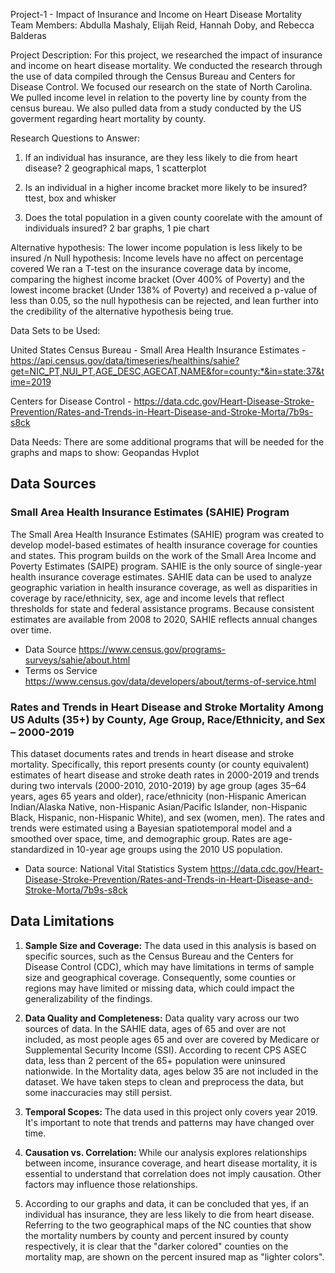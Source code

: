 Project-1 - Impact of Insurance and Income on Heart Disease Mortality
Team Members: Abdulla Mashaly, Elijah Reid, Hannah Doby, and Rebecca Balderas

Project Description:
For this project, we researched the impact of insurance and income on heart disease mortality. We conducted the research through the use of data compiled through the Census Bureau and Centers for Disease Control. 
We focused our research on the state of North Carolina. We pulled income level in relation to the poverty line by county from the census bureau. We also pulled data from a study conducted by the US goverment regarding
heart mortality by county. 

Research Questions to Answer:

1. If an individual has insurance, are they less likely to die from heart disease? 2 geographical maps, 1 scatterplot
       
2. Is an individual in a higher income bracket more likely to be insured? ttest, box and whisker
        
3. Does the total population in a given county coorelate with the amount of individuals insured? 2 bar graphs, 1 pie chart

Alternative hypothesis: The lower income population is less likely to be insured
/n
Null hypothesis: Income levels have no affect on percentage covered
    We ran a T-test on the insurance coverage data by income, comparing the highest income bracket (Over 400% of Poverty) and the lowest income bracket (Under 138% of Poverty) and received a p-value of less than 0.05, so the null hypothesis can be rejected, and lean further into the credibility of the alternative hypothesis being true.

Data Sets to be Used:

United States Census Bureau - Small Area Health Insurance Estimates - https://api.census.gov/data/timeseries/healthins/sahie?get=NIC_PT,NUI_PT,AGE_DESC,AGECAT,NAME&for=county:*&in=state:37&time=2019

Centers for Disease Control - https://data.cdc.gov/Heart-Disease-Stroke-Prevention/Rates-and-Trends-in-Heart-Disease-and-Stroke-Morta/7b9s-s8ck

Data Needs:
There are some additional programs that will be needed for the graphs and maps to show:
Geopandas
Hvplot

## Data Sources
### Small Area Health Insurance Estimates (SAHIE) Program
The Small Area Health Insurance Estimates (SAHIE) program was created to develop model-based estimates of health insurance coverage for counties and states. This program builds on the work of the Small Area Income and Poverty Estimates (SAIPE) program. SAHIE is the only source of single-year health insurance coverage estimates.
SAHIE data can be used to analyze geographic variation in health insurance coverage, as well as disparities in coverage by race/ethnicity, sex, age and income levels that reflect thresholds for state and federal assistance programs. Because consistent estimates are available from 2008 to 2020, SAHIE reflects annual changes over time.
- Data Source <https://www.census.gov/programs-surveys/sahie/about.html>
- Terms os Service <https://www.census.gov/data/developers/about/terms-of-service.html>
### Rates and Trends in Heart Disease and Stroke Mortality Among US Adults (35+) by County, Age Group, Race/Ethnicity, and Sex – 2000-2019
This dataset documents rates and trends in heart disease and stroke mortality. Specifically, this report presents county (or county equivalent) estimates of heart disease and stroke death rates in 2000-2019 and trends during two intervals (2000-2010, 2010-2019) by age group (ages 35–64 years, ages 65 years and older), race/ethnicity (non-Hispanic American Indian/Alaska Native, non-Hispanic Asian/Pacific Islander, non-Hispanic Black, Hispanic, non-Hispanic White), and sex (women, men). The rates and trends were estimated using a Bayesian spatiotemporal model and a smoothed over space, time, and demographic group. Rates are age-standardized in 10-year age groups using the 2010 US population.
- Data source: National Vital Statistics System <https://data.cdc.gov/Heart-Disease-Stroke-Prevention/Rates-and-Trends-in-Heart-Disease-and-Stroke-Morta/7b9s-s8ck>
## Data Limitations
1. **Sample Size and Coverage:** The data used in this analysis is based on specific sources, such as the Census Bureau and the Centers for Disease Control (CDC), which may have limitations in terms of sample size and geographical coverage. Consequently, some counties or regions may have limited or missing data, which could impact the generalizability of the findings.
2. **Data Quality and Completeness:** Data quality vary across our two sources of data. In the SAHIE data, ages of 65 and over are not included, as most people ages 65 and over are covered by Medicare or Supplemental Security Income (SSI). According to recent CPS ASEC data, less than 2 percent of the 65+ population were uninsured nationwide. In the Mortality data, ages below 35 are not included in the dataset. We have taken steps to clean and preprocess the data, but some inaccuracies may still persist.
3. **Temporal Scopes:** The data used in this project only covers year 2019. It's important to note that trends and patterns may have changed over time.
4. **Causation vs. Correlation:** While our analysis explores relationships between income, insurance coverage, and heart disease mortality, it is essential to understand that correlation does not imply causation. Other factors may influence those relationships.

1.  According to our graphs and data, it can be concluded that yes, if an individual has insurance, they are less likely to die from heart disease. Referring to the two geographical maps of the NC counties that show the mortality numbers by county and percent insured by county respectively, it is clear that the "darker colored" counties on the mortality map, are shown on the percent insured map as "lighter colors". 